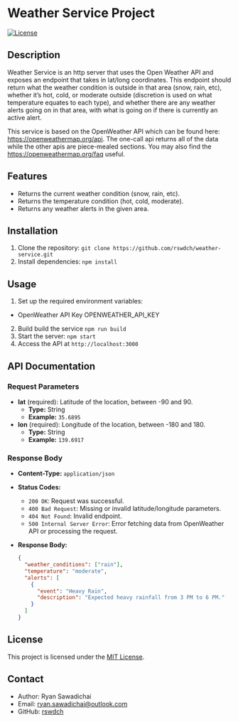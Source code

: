 # Weather Service Project

[![License](https://img.shields.io/badge/license-MIT-blue.svg)](LICENSE)

## Description

Weather Service is an http server that uses the Open Weather API and exposes an endpoint that takes in lat/long coordinates. This endpoint should return what the weather condition is outside in that area (snow, rain, etc), whether it’s hot, cold, or moderate outside (discretion is used on what temperature equates to each type), and whether there are any weather alerts going on in that area, with what is going on if there is currently an active alert. 

This service is based on the OpenWeather API which can be found here: https://openweathermap.org/api. The one-call api returns all of the data while the other apis are piece-mealed sections. You may also find the https://openweathermap.org/faq useful.

## Features

- Returns the current weather condition (snow, rain, etc).
- Returns the temperature condition (hot, cold, moderate).
- Returns any weather alerts in the given area.

## Installation

1. Clone the repository: `git clone https://github.com/rswdch/weather-service.git`
2. Install dependencies: `npm install`

## Usage

1. Set up the required environment variables:
- OpenWeather API Key OPENWEATHER_API_KEY
2. Build build the service `npm run build`
3. Start the server: `npm start`
4. Access the API at `http://localhost:3000`

## API Documentation

### Request Parameters

- **lat** (required): Latitude of the location, between -90 and 90.
  - **Type:** String
  - **Example:** `35.6895`
- **lon** (required): Longitude of the location, between -180 and 180.
  - **Type:** String
  - **Example:** `139.6917`

### Response Body

- **Content-Type:** `application/json`
- **Status Codes:**
  - `200 OK`: Request was successful.
  - `400 Bad Request`: Missing or invalid latitude/longitude parameters.
  - `404 Not Found`: Invalid endpoint.
  - `500 Internal Server Error`: Error fetching data from OpenWeather API or processing the request.

- **Response Body:**
  ```json
  {
    "weather_conditions": ["rain"],
    "temperature": "moderate",
    "alerts": [
      {
        "event": "Heavy Rain",
        "description": "Expected heavy rainfall from 3 PM to 6 PM."
      }
    ]
  }
  ```


## License

This project is licensed under the [MIT License](LICENSE).

## Contact

- Author: Ryan Sawadichai
- Email: ryan.sawadichai@outlook.com
- GitHub: [rswdch](https://github.com/rswdch)